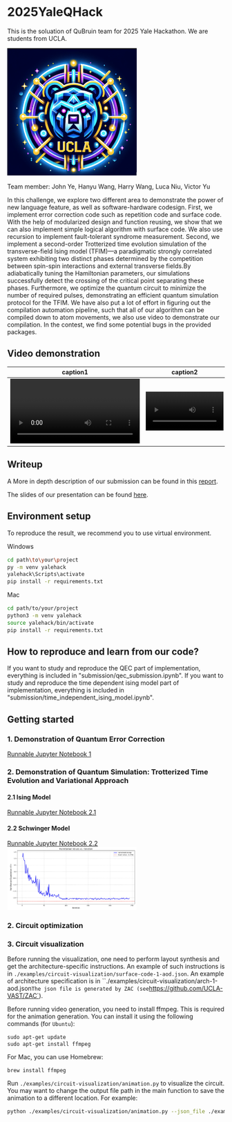# 2025YaleQHack

This is the soluation of QuBruin team for 2025 Yale Hackathon. We are students from UCLA.

<img src="Figures/Logo.png" alt="alt text" width="300"> 

Team member: 
John Ye, Hanyu Wang, Harry Wang, Luca Niu, Victor Yu

In this challenge, we explore two different area to demonstrate the power of new language feature, as well as software-hardware codesign. First, we implement error correction code such as repetition code and surface code. With the help of modularized design and function reusing, we show that we can also implement simple logical algorithm with surface code. We also use recursion to implement fault-tolerant syndrome measurement. Second, we implement a second-order Trotterized time evolution simulation of the transverse-field Ising model (TFIM)—a paradigmatic strongly correlated system exhibiting two distinct phases determined by the competition between spin-spin interactions and external transverse fields.By adiabatically tuning the Hamiltonian parameters, our simulations successfully detect the crossing of the critical point separating these phases. Furthermore, we optimize the quantum circuit to minimize the number of required pulses, demonstrating an efficient quantum simulation protocol for the TFIM. We have also put a lot of effort in figuring out the compilation automation pipeline, such that all of our algorithm can be compiled down to atom movements, we also use video to demonstrate our compilation. In the contest, we find some potential bugs in the provided packages. 

## Video demonstration
caption1 | caption2
:-: | :-:
![](data/simulation.mp4)| <video src='data/zac_code_out.mp4' width=180/>


## Writeup
A More in depth description of our submission can be found in this [report](submission/YQuantum_QuBruin_Write_Up.pdf).

The slides of our presentation can be found [here](submission/slides.pdf).

## Environment setup

To reproduce the result, we recommend you to use virtual environment. 

Windows

```bash
cd path\to\your\project
py -m venv yalehack
yalehack\Scripts\activate
pip install -r requirements.txt
```

Mac

```bash
cd path/to/your/project
python3 -m venv yalehack
source yalehack/bin/activate
pip install -r requirements.txt
```


## How to reproduce and learn from our code?

If you want to study and reproduce the QEC part of implementation, everything is included in "submission/qec_submission.ipynb".
If you want to study and reproduce the time dependent ising model part of implementation, everything is included in "submission/time_independent_ising_model.ipynb".







## Getting started

### 1. Demonstration of Quantum Error Correction
[Runnable Jupyter Notebook 1](submission/qec_submission.ipynb) 

### 2. Demonstration of Quantum Simulation: Trotterized Time Evolution and Variational Approach

#### 2.1 Ising Model
[Runnable Jupyter Notebook 2.1](submission/time_independent_ising_model.ipynb) 

#### 2.2 Schwinger Model
[Runnable Jupyter Notebook 2.2](submit/variational.ipynb) 
<img src="Figures/variational.png" alt="Result Of Variational Approach" width="300"> 


### 2. Circuit optimization


### 3. Circuit visualization

Before running the visualization, one need to perform layout synthesis and get the architecture-specific instructions. An example of such instructions is in `./examples/circuit-visualization/surface-code-1-aod.json`. An example of architecture specification is in ``./examples/circuit-visualization/arch-1-aod.json` The json file is generated by ZAC (see `https://github.com/UCLA-VAST/ZAC`). 

Before running video generation, you need to install ffmpeg. This is required for the animation generation. You can install it using the following commands (for `Ubuntu`):
```
sudo apt-get update
sudo apt-get install ffmpeg
```

For Mac, you can use Homebrew:
```
brew install ffmpeg
```

Run `./examples/circuit-visualization/animation.py` to visualize the circuit. You may want to change the output file path in the main function to save the animation to a different location. For example:

```bash
python ./examples/circuit-visualization/animation.py --json_file ./examples/circuit-visualization/surface-code-1-aod.json --architecture_file ./examples/circuit-visualization/arch-1-aod.json --mpeg_file ./examples/circuit-visualization/surface-code-1-aod.mp4
```




